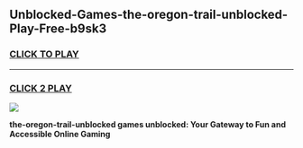 
## Unblocked-Games-the-oregon-trail-unblocked-Play-Free-b9sk3
<h3>
<a href="https://premium76.site?title=the-oregon-trail-unblocked&ref=23A">CLICK TO PLAY</a></h3>
<hr>

<h3>
<a href="https://premium76.site?title=the-oregon-trail-unblocked&ref=23A">CLICK 2 PLAY</a>
  
</h3>

<a href="https://premium76.site?title=the-oregon-trail-unblocked&ref=23A"><img src="https://clearcache.store/games.png"></a>


**the-oregon-trail-unblocked games unblocked: Your Gateway to Fun and Accessible Online Gaming**
